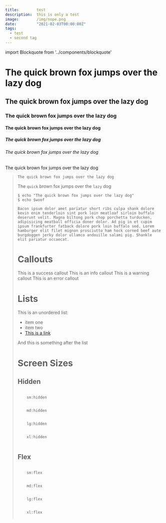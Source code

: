 ```yaml
---
title:        test
description:  this is only a test
image:        /img/nope.png
date:         "2021-02-03T00:00:00Z"
tags:
  - test
  - second tag
---
```


import Blockquote from '../components/blockquote'

# The quick brown fox jumps over the lazy dog
## The quick brown fox jumps over the lazy dog
### The quick brown fox jumps over the lazy dog
#### The quick brown fox jumps over the lazy dog
##### The quick brown fox jumps over the lazy dog
###### The quick brown fox jumps over the lazy dog

The quick brown fox jumps over the lazy dog

<Blockquote
  quote="The quick brown fox jumps over the lazy dog"
  name="Foobar Jones"
/>

`The quick brown fox jumps over the lazy dog`

The `quick` brown fox jumps over the `lazy` dog

```shell
$ echo "The quick brown fox jumps over the lazy dog"
$ echo $woof
```

```
Bacon ipsum dolor amet pariatur short ribs culpa shank dolore kevin enim tenderloin sint pork loin meatloaf sirloin buffalo deserunt velit. Magna biltong pork chop porchetta turducken, adipisicing meatball officia doner dolor. Ad pig in et cupim ipsum frankfurter fatback dolore pork loin buffalo sed. Lorem hamburger elit filet mignon prosciutto ham hock corned beef aute burgdoggen jerky dolor ullamco andouille salami pig. Shankle elit pariatur occaecat.
```

# Callouts
<Callout type="success">
  This is a success callout
</Callout>

<Callout type="info">
  This is an info callout
</Callout>

<Callout type="warning">
  This is a warning callout
</Callout>

<Callout type="error">
  This is an error callout
</Callout>

# Lists
This is an unordered list:
- item one
- item two
- [This is a link](/)

And this is something after the list

# Screen Sizes
## Hidden
<div className="sm:hidden">
  <code>
    sm:hidden
  </code>
</div>

<div className="md:hidden">
  <code>
    md:hidden
  </code>
</div>

<div className="lg:hidden">
  <code>
    lg:hidden
  </code>
</div>

<div className="xl:hidden">
  <code>
    xl:hidden
  </code>
</div>

## Flex
<div className="sm:flex">
  <code>
    sm:flex
  </code>
</div>

<div className="md:flex">
  <code>
    md:flex
  </code>
</div>

<div className="lg:flex">
  <code>
    lg:flex
  </code>
</div>

<div className="xl:flex">
  <code>
    xl:flex
  </code>
</div>
